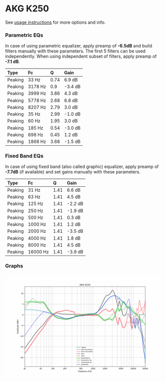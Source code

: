 # AKG K250
See [usage instructions](https://github.com/jaakkopasanen/AutoEq#usage) for more options and info.

### Parametric EQs
In case of using parametric equalizer, apply preamp of **-6.5dB** and build filters manually
with these parameters. The first 5 filters can be used independently.
When using independent subset of filters, apply preamp of **-7.1 dB**.

| Type    | Fc      |    Q | Gain    |
|:--------|:--------|:-----|:--------|
| Peaking | 33 Hz   | 0.74 | 6.9 dB  |
| Peaking | 3178 Hz | 0.9  | -3.4 dB |
| Peaking | 3999 Hz | 3.86 | 4.3 dB  |
| Peaking | 5778 Hz | 2.68 | 6.8 dB  |
| Peaking | 8207 Hz | 2.79 | 3.0 dB  |
| Peaking | 35 Hz   | 2.99 | -1.0 dB |
| Peaking | 60 Hz   | 1.95 | 3.0 dB  |
| Peaking | 185 Hz  | 0.54 | -3.0 dB |
| Peaking | 698 Hz  | 0.45 | 1.2 dB  |
| Peaking | 1868 Hz | 3.68 | -1.5 dB |

### Fixed Band EQs
In case of using fixed band (also called graphic) equalizer, apply preamp of **-7.7dB**
(if available) and set gains manually with these parameters.

| Type    | Fc       |    Q | Gain    |
|:--------|:---------|:-----|:--------|
| Peaking | 31 Hz    | 1.41 | 6.6 dB  |
| Peaking | 63 Hz    | 1.41 | 4.5 dB  |
| Peaking | 125 Hz   | 1.41 | -2.2 dB |
| Peaking | 250 Hz   | 1.41 | -1.9 dB |
| Peaking | 500 Hz   | 1.41 | 0.3 dB  |
| Peaking | 1000 Hz  | 1.41 | 1.2 dB  |
| Peaking | 2000 Hz  | 1.41 | -3.5 dB |
| Peaking | 4000 Hz  | 1.41 | 1.8 dB  |
| Peaking | 8000 Hz  | 1.41 | 4.5 dB  |
| Peaking | 16000 Hz | 1.41 | -3.9 dB |

### Graphs
![](./AKG%20K250.png)
